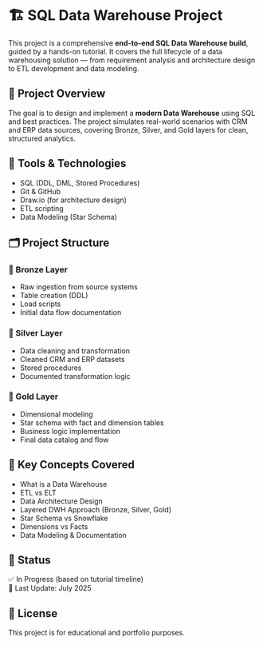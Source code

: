 # 🏗️ SQL Data Warehouse Project

This project is a comprehensive **end-to-end SQL Data Warehouse build**, guided by a hands-on tutorial. It covers the full lifecycle of a data warehousing solution — from requirement analysis and architecture design to ETL development and data modeling.

## 📌 Project Overview

The goal is to design and implement a **modern Data Warehouse** using SQL and best practices. The project simulates real-world scenarios with CRM and ERP data sources, covering Bronze, Silver, and Gold layers for clean, structured analytics.

## 🔧 Tools & Technologies

- SQL (DDL, DML, Stored Procedures)
- Git & GitHub
- Draw.io (for architecture design)
- ETL scripting
- Data Modeling (Star Schema)

## 🗂️ Project Structure

### 📁 Bronze Layer
- Raw ingestion from source systems
- Table creation (DDL)
- Load scripts
- Initial data flow documentation

### 📁 Silver Layer
- Data cleaning and transformation
- Cleaned CRM and ERP datasets
- Stored procedures
- Documented transformation logic

### 📁 Gold Layer
- Dimensional modeling
- Star schema with fact and dimension tables
- Business logic implementation
- Final data catalog and flow

## 📌 Key Concepts Covered

- What is a Data Warehouse
- ETL vs ELT
- Data Architecture Design
- Layered DWH Approach (Bronze, Silver, Gold)
- Star Schema vs Snowflake
- Dimensions vs Facts
- Data Modeling & Documentation

## 🚀 Status

✅ In Progress (based on tutorial timeline)  
📅 Last Update: July 2025

## 📄 License

This project is for educational and portfolio purposes.


